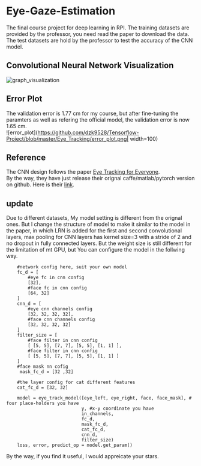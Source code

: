 # Eye-Gaze-Estimation
The final course project for deep learning in RPI.
The training datasets are provided by the professor, you need read the paper to download the data.
The test datasets are hold by the professor to test the accuracy of the CNN model.
    
## Convolutional Neural Network Visualization
![graph_visualization](https://github.com/dzk9528/Tensorflow-Project/blob/master/Eye_Tracking/graph_vis.png)

## Error Plot
The validation error is 1.77 cm for my course, but after fine-tuning the paramters as well as refering the official model, the validation error is now 1.65 cm.<br />
![error_plot](https://github.com/dzk9528/Tensorflow-Project/blob/master/Eye_Tracking/error_plot.png| width=100)

## Reference
The CNN design follows the paper [Eye Tracking for Everyone](http://gazecapture.csail.mit.edu/cvpr2016_gazecapture.pdf). <br />
By the way, they have just release their orignal caffe/matlab/pytorch version on github. Here is their [link](https://github.com/CSAILVision/GazeCapture).
    
## update
Due to different datasets, My model setting is different from the orignal ones. But I change the structure of model to make it similar to the model in the paper, in which LRN is added for the first and second convolutional layers, max pooling for CNN layers has kernel size=3 with a stride of 2 and no dropout in fully connected layers. But the weight size is still different for the limitation of mt GPU, but You can configure the model in the follwing way.
```
    #network config here, suit your own model
    fc_d = [
        #eye fc in cnn config
        [32],
        #face fc in cnn config
        [64, 32]
    ]
    cnn_d = [
        #eye cnn channels config
        [32, 32, 32, 32],
        #face cnn channels config
        [32, 32, 32, 32]
    ]
    filter_size = [
        #face filter in cnn config
        [ [5, 5], [7, 7], [5, 5], [1, 1] ],
        #face filter in cnn config
        [ [5, 5], [7, 7], [5, 5], [1, 1] ]
    ]
    #face mask nn cofig
     mask_fc_d = [32 ,32]

    #the layer config for cat different features
    cat_fc_d = [32, 32]
    
    model = eye_track_model([eye_left, eye_right, face, face_mask], # four place-holders you have
                            y, #x-y coordinate you have
                            in_channels, 
                            fc_d, 
                            mask_fc_d,
                            cat_fc_d,
                            cnn_d,
                            filter_size)
    loss, error, predict_op = model.get_param()
```
By the way, if you find it useful, I would appreicate your stars.
